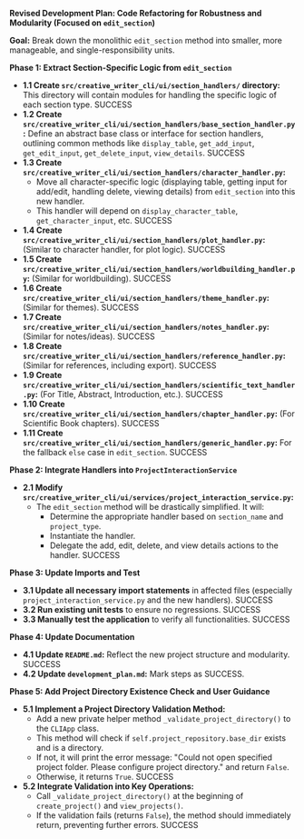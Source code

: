 **Revised Development Plan: Code Refactoring for Robustness and Modularity (Focused on `edit_section`)**

**Goal:** Break down the monolithic `edit_section` method into smaller, more manageable, and single-responsibility units.

**Phase 1: Extract Section-Specific Logic from `edit_section`**

*   **1.1 Create `src/creative_writer_cli/ui/section_handlers/` directory:** This directory will contain modules for handling the specific logic of each section type. SUCCESS
*   **1.2 Create `src/creative_writer_cli/ui/section_handlers/base_section_handler.py`:** Define an abstract base class or interface for section handlers, outlining common methods like `display_table`, `get_add_input`, `get_edit_input`, `get_delete_input`, `view_details`. SUCCESS
*   **1.3 Create `src/creative_writer_cli/ui/section_handlers/character_handler.py`:**
    *   Move all character-specific logic (displaying table, getting input for add/edit, handling delete, viewing details) from `edit_section` into this new handler.
    *   This handler will depend on `display_character_table`, `get_character_input`, etc. SUCCESS
*   **1.4 Create `src/creative_writer_cli/ui/section_handlers/plot_handler.py`:** (Similar to character handler, for plot logic). SUCCESS
*   **1.5 Create `src/creative_writer_cli/ui/section_handlers/worldbuilding_handler.py`:** (Similar for worldbuilding). SUCCESS
*   **1.6 Create `src/creative_writer_cli/ui/section_handlers/theme_handler.py`:** (Similar for themes). SUCCESS
*   **1.7 Create `src/creative_writer_cli/ui/section_handlers/notes_handler.py`:** (Similar for notes/ideas). SUCCESS
*   **1.8 Create `src/creative_writer_cli/ui/section_handlers/reference_handler.py`:** (Similar for references, including export). SUCCESS
*   **1.9 Create `src/creative_writer_cli/ui/section_handlers/scientific_text_handler.py`:** (For Title, Abstract, Introduction, etc.). SUCCESS
*   **1.10 Create `src/creative_writer_cli/ui/section_handlers/chapter_handler.py`:** (For Scientific Book chapters). SUCCESS
*   **1.11 Create `src/creative_writer_cli/ui/section_handlers/generic_handler.py`:** For the fallback `else` case in `edit_section`. SUCCESS

**Phase 2: Integrate Handlers into `ProjectInteractionService`**

*   **2.1 Modify `src/creative_writer_cli/ui/services/project_interaction_service.py`:**
    *   The `edit_section` method will be drastically simplified. It will:
        *   Determine the appropriate handler based on `section_name` and `project_type`.
        *   Instantiate the handler.
        *   Delegate the add, edit, delete, and view details actions to the handler. SUCCESS

**Phase 3: Update Imports and Test**

*   **3.1 Update all necessary import statements** in affected files (especially `project_interaction_service.py` and the new handlers). SUCCESS
*   **3.2 Run existing unit tests** to ensure no regressions. SUCCESS
*   **3.3 Manually test the application** to verify all functionalities. SUCCESS

**Phase 4: Update Documentation**

*   **4.1 Update `README.md`:** Reflect the new project structure and modularity. SUCCESS
*   **4.2 Update `development_plan.md`:** Mark steps as SUCCESS.

**Phase 5: Add Project Directory Existence Check and User Guidance**

*   **5.1 Implement a Project Directory Validation Method:**
    *   Add a new private helper method `_validate_project_directory()` to the `CLIApp` class.
    *   This method will check if `self.project_repository.base_dir` exists and is a directory.
    *   If not, it will print the error message: "Could not open specified project folder. Please configure project directory." and return `False`.
    *   Otherwise, it returns `True`. SUCCESS
*   **5.2 Integrate Validation into Key Operations:**
    *   Call `_validate_project_directory()` at the beginning of `create_project()` and `view_projects()`.
    *   If the validation fails (returns `False`), the method should immediately return, preventing further errors. SUCCESS
